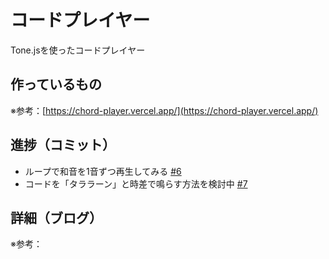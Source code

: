 # コードプレイヤー

Tone.jsを使ったコードプレイヤー

## 作っているもの

※参考：[https://chord-player.vercel.app/](https://chord-player.vercel.app/)

## 進捗（コミット）

- ループで和音を1音ずつ再生してみる [#6](https://github.com/ryo-i/next-app-started/issues/6)
- コードを「タララーン」と時差で鳴らす方法を検討中 [#7](https://github.com/ryo-i/next-app-started/issues/7)

## 詳細（ブログ）

※参考：[]()